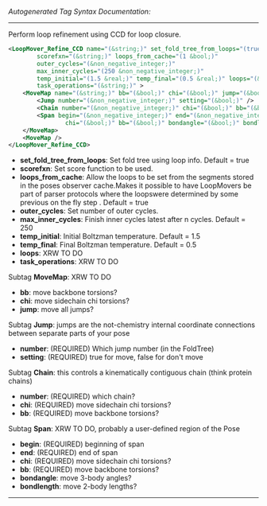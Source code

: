 <!-- THIS IS AN AUTOGENERATED FILE: Don't edit it directly, instead change the schema definition in the code itself. -->

_Autogenerated Tag Syntax Documentation:_

---
Perform loop refinement using CCD for loop closure.

```xml
<LoopMover_Refine_CCD name="(&string;)" set_fold_tree_from_loops="(true &bool;)"
        scorefxn="(&string;)" loops_from_cache="(1 &bool;)"
        outer_cycles="(&non_negative_integer;)"
        max_inner_cycles="(250 &non_negative_integer;)"
        temp_initial="(1.5 &real;)" temp_final="(0.5 &real;)" loops="(&string;)"
        task_operations="(&string;)" >
    <MoveMap name="(&string;)" bb="(&bool;)" chi="(&bool;)" jump="(&bool;)" >
        <Jump number="(&non_negative_integer;)" setting="(&bool;)" />
        <Chain number="(&non_negative_integer;)" chi="(&bool;)" bb="(&bool;)" />
        <Span begin="(&non_negative_integer;)" end="(&non_negative_integer;)"
                chi="(&bool;)" bb="(&bool;)" bondangle="(&bool;)" bondlength="(&bool;)" />
    </MoveMap>
    <MoveMap />
</LoopMover_Refine_CCD>
```

-   **set_fold_tree_from_loops**: Set fold tree using loop info. Default = true
-   **scorefxn**: Set score function to be used.
-   **loops_from_cache**: Allow the loops to be set from the segments stored in the poses observer cache.Makes it possible to have LoopMovers be part of parser protocols where the loopswere determined by some previous on the fly step . Default = true
-   **outer_cycles**: Set number of outer cycles.
-   **max_inner_cycles**: Finish inner cycles latest after n cycles. Default = 250
-   **temp_initial**: Initial Boltzman temperature. Default = 1.5
-   **temp_final**: Final Boltzman temperature. Default = 0.5
-   **loops**: XRW TO DO
-   **task_operations**: XRW TO DO


Subtag **MoveMap**:   XRW TO DO

-   **bb**: move backbone torsions?
-   **chi**: move sidechain chi torsions?
-   **jump**: move all jumps?


Subtag **Jump**:   jumps are the not-chemistry internal coordinate connections between separate parts of your pose

-   **number**: (REQUIRED) Which jump number (in the FoldTree)
-   **setting**: (REQUIRED) true for move, false for don't move

Subtag **Chain**:   this controls a kinematically contiguous chain (think protein chains)

-   **number**: (REQUIRED) which chain?
-   **chi**: (REQUIRED) move sidechain chi torsions?
-   **bb**: (REQUIRED) move backbone torsions?

Subtag **Span**:   XRW TO DO, probably a user-defined region of the Pose

-   **begin**: (REQUIRED) beginning of span
-   **end**: (REQUIRED) end of span
-   **chi**: (REQUIRED) move sidechain chi torsions?
-   **bb**: (REQUIRED) move backbone torsions?
-   **bondangle**: move 3-body angles?
-   **bondlength**: move 2-body lengths?

---
